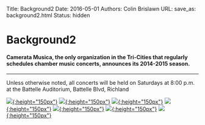 Title: Background2
Date: 2016-05-01
Authors: Colin Brislawn
URL: 
save_as: background2.html 
Status: hidden

<!-- # Chamber Music for the Tri-Cities -->

# Background2
<style>
	#banner{
	    background-image:url("./images/background2crop1.jpg");
	}
</style>

#### Camerata Musica, the only organization in the Tri-Cities that regularly schedules chamber music concerts, announces its 2014-2015 season.

---

Unless otherwise noted, all concerts will be held on Saturdays at 8:00 p.m. at the Battelle Auditorium, Battelle Blvd, Richland

<!-- Copied from current season page. Full paths used.-->
[![ ]({filename}/images/2015-2016/StephenBeus200.jpg){:height="150px"}]({filename}/2015-2016/StephenBeus.md)
[![ ]({filename}/images/2015-2016/CheifetzGuggenheim200.png){:height="150px"}]({filename}/2015-2016/CheifetzandGuggenheim.md)
[![ ]({filename}/images/2015-2016/TheRoseEnsemble200.png){:height="150px"}]({filename}/2015-2016/RoseEnsemble.md)
[![ ]({filename}/images/2015-2016/Cosi200.png){:height="150px"}]({filename}/2015-2016/CosiQuartet.md)
[![ ]({filename}/images/2015-2016/Tremonti200.png){:height="150px"}]({filename}/2015-2016/TrioTremonti.md)
[![ ]({filename}/images/2015-2016/Borealis200.jpg){:height="150px"}]({filename}/2015-2016/BorealisWindQuintet.md)
[![ ]({filename}/images/2015-2016/Simphonie200.png){:height="150px"}]({filename}/2015-2016/Simphonie.md)
